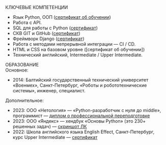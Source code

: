 КЛЮЧЕВЫЕ КОМПЕТЕНЦИИ
* Язык Python, ООП ([сертификат об обучении](https://github.com/millana4/millana4/blob/main/certificate_4_advanced_python.pdf))
* Работа с API.
* SQL для работы с Python ([сертификат](https://github.com/millana4/millana4/blob/main/certificate_3_db_for_python_dev.pdf))
* СКВ GIT и GitHub ([сертификат](https://github.com/millana4/millana4/blob/main/certificate_2_git.pdf))
* Фреймворк Django ([сертификат](https://github.com/millana4/millana4/blob/main/certificate_6_django.pdf))
* Работа с методами непрерывной интеграции — CI / CD.
* HTML и CSS на базовом уровне ([сертификат об обучении])
* Технический английский, Intermediate / Upper Intermediate.

ОБРАЗОВАНИЕ\
Основное:
* 2014: Балтийский государственный технический университет «Военмех», Санкт-Петербург, «Роботы и робототехнические системы», инженер, специалист.

Дополнительное:
* 2023: ООО «Нетология» — «Python-разработчик с нуля до middle», программист — [диплом о профессиональной переподготовке](https://github.com/millana4/millana4/blob/main/%D0%BF%D1%80%D0%B8%D0%BB%D0%BE%D0%B6%D0%B5%D0%BD%D0%B8%D0%B5.jpg)
* 2023: ООО «Яндекс» — хендбук «Основы Python» (это 230+ решенных задач) — [скриншот ЛК](https://github.com/millana4/millana4/blob/main/%D1%85%D0%B5%D0%BD%D0%B4%D0%B1%D1%83%D0%BA%20%D0%AF%D0%BD%D0%B4%D0%B5%D0%BA%D1%81%D0%B0%20%D0%9E%D1%81%D0%BD%D0%BE%D0%B2%D1%8B%20Python.jpg)
* 2022: Школа английского языка English Effect, Санкт-Петербург, курс Upper Intermediate — [сертификат](https://github.com/millana4/millana4/blob/main/%D0%94%D0%B8%D0%BF%D0%BB%D0%BE%D0%BC%20%D0%922%20English%20Effect%201.jpg)

